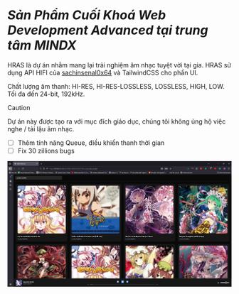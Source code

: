 # *Sản Phẩm Cuối Khoá Web Development Advanced tại trung tâm MINDX*

HRAS là dự án nhằm mang lại trải nghiệm âm nhạc tuyệt vời tại gia. HRAS sử dụng API HIFI của [sachinsenal0x64](https://github.com/sachinsenal0x64/hifi) và TailwindCSS cho phần UI.

Chất lượng âm thanh: HI-RES, HI-RES-LOSSLESS, LOSSLESS, HIGH, LOW. Tối đa đến 24-bit, 192kHz.

> [!CAUTION]
> Dự án này được tạo ra với mục đích giáo dục, chúng tôi không ủng hộ việc nghe / tải lậu âm nhạc.

- [ ] Thêm tính năng Queue, điều khiển thanh thời gian
- [ ] Fix 30 zillions bugs

![UI](/images/UI.png)
